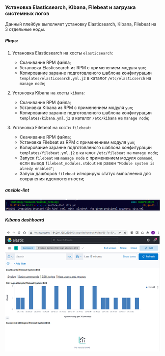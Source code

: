 <h3>Установка Elasticsearch, Kibana, Filebeat и загрузка системных логов</h3>

Данный плейбук выполняет установку Elasticsearch, Kibana, Filebeat на 3 отдельные ноды.
<h5>Plays:</h5>

1. Установка Elasticsearch на хосты `elasticsearch`:
    * Скачивание RPM файла;
    * Установка Elasticsearch из RPM с применением модуля `yum`;
    * Копирование заранне подготовленого шаблона конфигурации `templates/elasticsearch.yml.j2` в каталог `/etc/elasticserch` на `manage node`; 
    
2. Уствновка Kibana на хосты `kibana`:
    * Скачивание RPM файла;
    * Установка Kibana из RPM с применением модуля `yum`;
    * Копирование заранне подготовленого шаблона конфигурации `templates/kibana.yml.j2` в каталог `/etc/kibana` на `manage node`; 

3. Уствновка Filebeat на хосты `filebeat`:
    * Скачивание RPM файла;
    * Установка Filebeat из RPM с применением модуля `yum`;
    * Копирование заранне подготовленого шаблона конфигурации `templates/filebeat.yml.j2` в каталог `/etc/filebeat` на `manage node`; 
    * Запуск `filebeat` на `manage node` с применением модуля `command`, если вывод `filebeat_modules.stdout` не равен `"Module system is alredy enabled"`;
    * Запуск дашборов `filebeat` игнорирую статус выполнения для сохранения идемпотентности; 


<h5>ansible-lint</h5>

![ansible-lint](./screenshots/ansible_lint.png)

<h5>Kibana dashboard</h5>

![Kibana_dashboard](./screenshots/kibana_dashboard.png)
